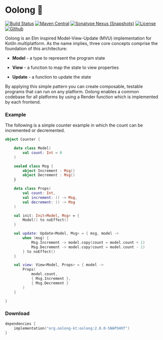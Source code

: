 # Oolong 🍵

[![Build Status](https://img.shields.io/travis/oolong-kt/oolong/master.svg)](https://travis-ci.org/oolong-kt/oolong/)
[![Maven Central](https://img.shields.io/maven-central/v/org.oolong-kt/oolong.svg)](#download)
[![Sonatype Nexus (Snapshots)](https://img.shields.io/nexus/s/https/oss.sonatype.org/org.oolong-kt/oolong.svg)](#download)
[![License](https://img.shields.io/github/license/oolong-kt/oolong.svg)](LICENSE.md)
[![Github](https://img.shields.io/github/stars/oolong-kt/oolong.svg?style=social)](https://github.com/oolong-kt/oolong)

Oolong is an Elm inspired Model-View-Update (MVU) implementation for Kotiln multiplatform. As the name implies, three core concepts comprise the foundation of this architecture:

* **Model** - a type to represent the program state

* **View** - a function to map the state to view properties

* **Update** - a function to update the state

By applying this simple pattern you can create composable, testable programs that can run on any platform. Oolong enables a common codebase for all platforms by using a Render function which is implemented by each frontend.

### Example

The following is a simple counter example in which the count can be incremented or decremented.

```kotlin
object Counter {

    data class Model(
        val count: Int = 0
    )

    sealed class Msg {
        object Increment : Msg()
        object Decrement : Msg()
    }

    data class Props(
        val count: Int,
        val increment: () -> Msg,
        val decrement: () -> Msg
    )

    val init: Init<Model, Msg> = { 
        Model() to noEffect()
    }

    val update: Update<Model, Msg> = { msg, model ->
        when (msg) {
            Msg.Increment -> model.copy(count = model.count + 1)
            Msg.Decrement -> model.copy(count = model.count - 1)
        } to noEffect()
    }

    val view: View<Model, Props> = { model ->
        Props(
            model.count,
            { Msg.Increment },
            { Msg.Decrement }
        )
    }

}
```

### Download

```kotlin
dependencies {
    implementation("org.oolong-kt:oolong:2.0.0-SNAPSHOT")
}
```
